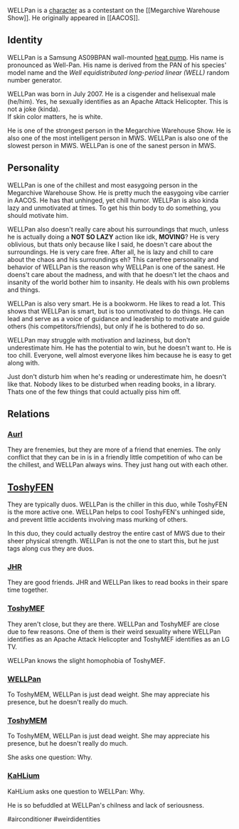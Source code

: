 WELLPan is a [character](Characters) as a contestant on the [[Megarchive Warehouse Show]]. He originally appeared in [[AACOS]].

## Identity

WELLPan is a Samsung AS09BPAN wall-mounted [heat pump](Air%20Conditioners.md). His name is pronounced as Well-Pan. His name is derived from the PAN of his species' model name and the *Well equidistributed long-period linear (WELL)* random number generator.

WELLPan was born in July 2007. He is a cisgender and helisexual male (he/him). Yes, he sexually identifies as an Apache Attack Helicopter. This is not a joke (kinda).  
If skin color matters, he is white.

He is one of the strongest person in the Megarchive Warehouse Show. He is also one of the most intelligent person in MWS. WELLPan is also one of the slowest person in MWS. WELLPan is one of the sanest person in MWS.

## Personality

WELLPan is one of the chillest and most easygoing person in the Megarchive Warehouse Show. He is pretty much the easygoing vibe carrier in AACOS. He has that unhinged, yet chill humor. WELLPan is also kinda lazy and unmotivated at times. To get his thin body to do something, you should motivate him.

WELLPan also doesn't really care about his surroundings that much, unless he is actually doing a **NOT SO LAZY** action like idk, **MOVING**? He is very oblivious, but thats only because like I said, he doesn't care about the surroundings. He is very care free. After all, he is lazy and chill to care about the chaos and his surroundings eh? This carefree personality and behavior of WELLPan is the reason why WELLPan is one of the sanest. He doens't care about the madness, and with that he doesn't let the chaos and insanity of the world bother him to insanity. He deals with his own problems and things.

WELLPan is also very smart. He is a bookworm. He likes to read a lot. This shows that WELLPan is smart, but is too unmotivated to do things. He can lead and serve as a voice of guidance and leadership to motivate and guide others (his competitors/friends), but only if he is bothered to do so.

WELLPan may struggle with motivation and laziness, but don't underestimate him. He has the potential to win, but he doesn't want to. He is too chill. Everyone, well almost everyone likes him because he is easy to get along with.

Just don't disturb him when he's reading or underestimate him, he doesn't like that. Nobody likes to be disturbed when reading books, in a library. Thats one of the few things that could actually piss him off.

## Relations

### [Aurl](Aurl.md)
They are frenemies, but they are more of a friend that enemies. The only conflict that they can be in is in a friendly little competition of who can be the chillest, and WELLPan always wins. They just hang out with each other.

## [ToshyFEN](ToshyFEN.md)
They are typically duos. WELLPan is the chiller in this duo, while ToshyFEN is the more active one. WELLPan helps to cool ToshyFEN's unhinged side, and prevent little accidents involving mass murking of others.

In this duo, they could actually destroy the entire cast of MWS due to their sheer physical strength. WELLPan is not the one to start this, but he just tags along cus they are duos.

### [JHR](JHR.md)
They are good friends. JHR and WELLPan likes to read books in their spare time together.

### [ToshyMEF](ToshyMEF.md)
They aren't close, but they are there. WELLPan and ToshyMEF are close due to few reasons. One of them is their weird sexuality where WELLPan identifies as an Apache Attack Helicopter and ToshyMEF identifies as an LG TV.

WELLPan knows the slight homophobia of ToshyMEF.

### [WELLPan](WELLPan.md)
To ToshyMEM, WELLPan is just dead weight. She may appreciate his presence, but he doesn't really do much.

### [ToshyMEM](ToshyMEM.md)
To ToshyMEM, WELLPan is just dead weight. She may appreciate his presence, but he doesn't really do much.

She asks one question: Why.

### [KaHLium](KaHLium.md)
KaHLium asks one question to WELLPan: Why.

He is so befuddled at WELLPan's chilness and lack of seriousness.

#airconditioner #weirdidentities